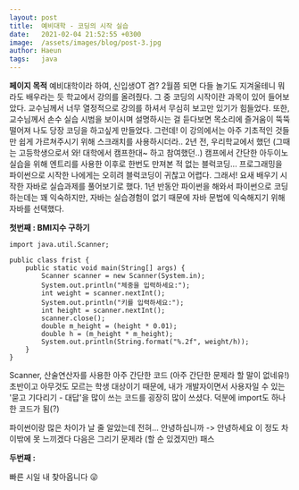```yaml
---
layout: post
title:  예비대학 - 코딩의 시작 실습
date:   2021-02-04 21:52:55 +0300
image:  /assets/images/blog/post-3.jpg
author: Haeun
tags:   java
---
```


**페이지 목적**
예비대학이라 하여, 신입생OT 겸? 2월쯤 되면 다들 놀기도 지겨울테니 뭐라도 배우라는 듯 학교에서 강의를 올려줬다.
그 중 코딩의 시작이란 과목이 있어 들어보았다. 교수님께서 너무 열정적으로 강의를 하셔서 무심히 보고만 있기가 힘들었다.
또한, 교수님께서 손수 실습 시범을 보이시며 설명하시는 걸 듣다보면 목소리에 즐거움이 뚝뚝 떨어져 나도 당장 코딩을 하고싶게 만들었다.
그런데! 이 강의에서는 아주 기초적인 것들만 쉽게 가르쳐주시기 위해 스크래치를 사용하시더라..
2년 전, 우리학교에서 했던 (그때는 고등학생으로서 와! 대학에서 캠프한대~ 하고 참여했던..) 캠프에서 간단한 아두이노 실습을 위해 엔트리를 사용한 이후로 한번도 만져본 적 없는 블럭코딩...
프로그래밍을 파이썬으로 시작한 나에게는 오히려 블럭코딩이 귀찮고 어렵다.
그래서! 요새 배우기 시작한 자바로 실습과제를 풀어보기로 했다.
1년 반동안 파이썬을 해와서 파이썬으로 코딩하는데는 꽤 익숙하지만, 자바는 실습경험이 없기 때문에 자바 문법에 익숙해지기 위해 자바를 선택했다.

**첫번째 : BMI지수 구하기**
```
import java.util.Scanner;

public class frist {
	public static void main(String[] args) {
        Scanner scanner = new Scanner(System.in);
        System.out.println("체중을 입력하세요:"); 
        int weight = scanner.nextInt();
        System.out.println("키를 입력하세요:"); 
        int height = scanner.nextInt();
        scanner.close();
        double m_height = (height * 0.01);
        double h = (m_height * m_height);
        System.out.println(String.format("%.2f", weight/h));
    }
}
```
Scanner, 산술연산자를 사용한 아주 간단한 코드
(아주 간단한 문제라 할 말이 없네유!)
초반이고 아무것도 모르는 학생 대상이기 때문에, 내가 개발자이면서 사용자일 수 있는 '묻고 기다리기 - 대답'을 많이 쓰는 코드를 굉장히 많이 쓰셨다.
덕분에 import도 하나한 코드가 됨(?)

파이썬이랑 많은 차이가 날 줄 알았는데 전혀... 안녕하십니까 -> 안녕하세요 이 정도 차이밖에 못 느끼겠다
다음은 그리기 문제라 (할 순 있겠지만) 패스

**두번째 :**

빠른 시일 내 찾아옵니다 😜
